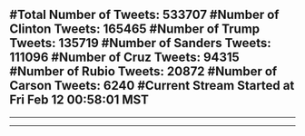 #Total Number of Tweets: 533707 
#Number of Clinton Tweets: 165465
#Number of Trump Tweets: 135719
#Number of Sanders Tweets: 111096
#Number of Cruz Tweets: 94315
#Number of Rubio Tweets: 20872
#Number of Carson Tweets: 6240
#Current Stream Started at Fri Feb 12 00:58:01 MST
---
---
---

